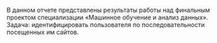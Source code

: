 В данном отчете представлены результаты работы над финальным проектом специализации «Машинное обучение и анализ данных».
Задача: идентифицировать пользователя по последовательности посещенных им сайтов.
